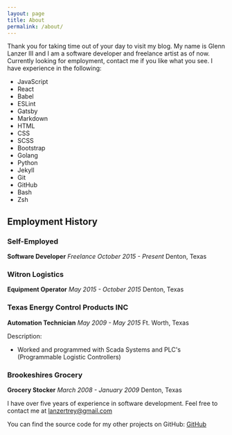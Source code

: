 ```yaml
---
layout: page
title: About
permalink: /about/
---
```


Thank you for taking time out of your day to visit my blog. My name is Glenn Lanzer III and I am a software developer and freelance artist as of now. Currently looking for employment, contact me if you like what you see. I have experience in the following:

- JavaScript
- React
- Babel
- ESLint
- Gatsby
- Markdown
- HTML
- CSS
- SCSS
- Bootstrap
- Golang
- Python
- Jekyll
- Git
- GitHub
- Bash
- Zsh

## Employment History

### Self-Employed

**Software Developer** _Freelance_
_October 2015 - Present_
Denton, Texas

### Witron Logistics

**Equipment Operator**
_May 2015 - October 2015_
Denton, Texas

### Texas Energy Control Products INC

**Automation Technician**
_May 2009 - May 2015_
Ft. Worth, Texas

Description:

- Worked and programmed with Scada Systems and PLC's (Programmable Logistic Controllers)

### Brookeshires Grocery

**Grocery Stocker**
_March 2008 - January 2009_
Denton, Texas

I have over five years of experience in software development. Feel free to contact me at [lanzertrey@gmail.com](mailto:lanzertrey@gmail.com)

You can find the source code for my other projects on GitHub:
[GitHub](https://github.com/TexasBullet26)

